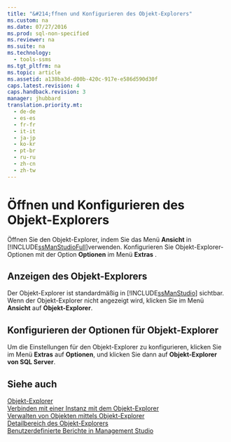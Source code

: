 ```yaml
---
title: "&#214;ffnen und Konfigurieren des Objekt-Explorers"
ms.custom: na
ms.date: 07/27/2016
ms.prod: sql-non-specified
ms.reviewer: na
ms.suite: na
ms.technology: 
  - tools-ssms
ms.tgt_pltfrm: na
ms.topic: article
ms.assetid: a138ba3d-d00b-420c-917e-e586d590d30f
caps.latest.revision: 4
caps.handback.revision: 3
manager: jhubbard
translation.priority.mt: 
  - de-de
  - es-es
  - fr-fr
  - it-it
  - ja-jp
  - ko-kr
  - pt-br
  - ru-ru
  - zh-cn
  - zh-tw
---
```

# &#214;ffnen und Konfigurieren des Objekt-Explorers
Öffnen Sie den Objekt-Explorer, indem Sie das Menü **Ansicht** in [!INCLUDE[ssManStudioFull](../content/includes/ssManStudioFull_md.md)]verwenden. Konfigurieren Sie Objekt-Explorer-Optionen mit der Option **Optionen** im Menü **Extras** .  
  
## Anzeigen des Objekt-Explorers  
Der Objekt-Explorer ist standardmäßig in [!INCLUDE[ssManStudio](../content/includes/ssManStudio_md.md)] sichtbar. Wenn der Objekt-Explorer nicht angezeigt wird, klicken Sie im Menü **Ansicht** auf **Objekt-Explorer**.  
  
## Konfigurieren der Optionen für Objekt-Explorer  
Um die Einstellungen für den Objekt-Explorer zu konfigurieren, klicken Sie im Menü **Extras** auf **Optionen**, und klicken Sie dann auf **Objekt-Explorer von SQL Server**.  
  
## Siehe auch  
[Objekt-Explorer](../content/Object-Explorer.md)  
[Verbinden mit einer Instanz mit dem Objekt-Explorer](../content/Connect-to-an-Instance-From-Object-Explorer.md)  
[Verwalten von Objekten mittels Objekt-Explorer](../content/Manage-Objects-by-Using-Object-Explorer.md)  
[Detailbereich des Objekt-Explorers](../content/Object-Explorer-Details-Pane.md)  
[Benutzerdefinierte Berichte in Management Studio](../content/Custom-Reports-in-Management-Studio.md)  
  
